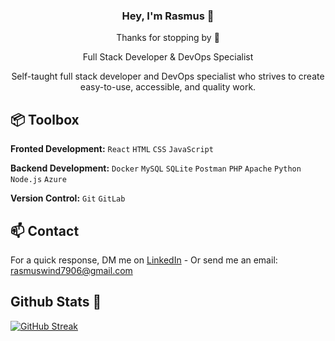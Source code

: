 ### <p align="center"> Hey, I'm Rasmus 👋</p>

<p align="center"> Thanks for stopping by 🙏</p>

<p align="center">Full Stack Developer & DevOps Specialist</p>
<p align="center">Self-taught full stack developer and DevOps specialist who strives to create easy-to-use, accessible, and quality work.</p>

## 📦 Toolbox
 **Fronted Development:** `React` `HTML` `CSS` `JavaScript`

 **Backend Development:** `Docker` `MySQL` `SQLite` `Postman` `PHP` `Apache` `Python` `Node.js` `Azure`

 **Version Control:** `Git` `GitLab`


## 📫 Contact

 For a quick response, DM me on [LinkedIn](https://www.linkedin.com/in/rasmus-wind/) - Or send me an email: rasmuswind7906@gmail.com

## Github Stats 💙

[![GitHub Streak](https://streak-stats.demolab.com/?user=rasmuswind-ai)](https://git.io/streak-stats)
